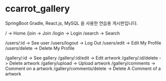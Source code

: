 # ccarrot_gallery
SpringBoot Gradle, React.js, MySQL 을 사용한 연습용 게시판입니다.


/ -> Home
/join -> Join
/login -> Login
/search -> Search

/users/:id -> See user
/users/logout -> Log Out
/users/edit -> Edit My Profile
/users/delete -> Delete My Profile

/gallery/:id -> See gallery
/gallery/:id/edit -> Edit artwork
/gallery/:id/delete -> Delete artwork
/gallery/upload -> Upload artwork
/gallery/comments -> Comment on a artwork
/gallery/comments/delete -> Delete A Comment of a artwork
